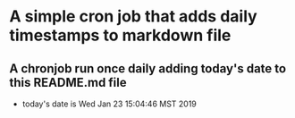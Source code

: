 A simple cron job that adds daily timestamps to markdown file
============================================================
## A chronjob run once daily adding today's date to this README.md file
* today's date is Wed Jan 23 15:04:46 MST 2019
